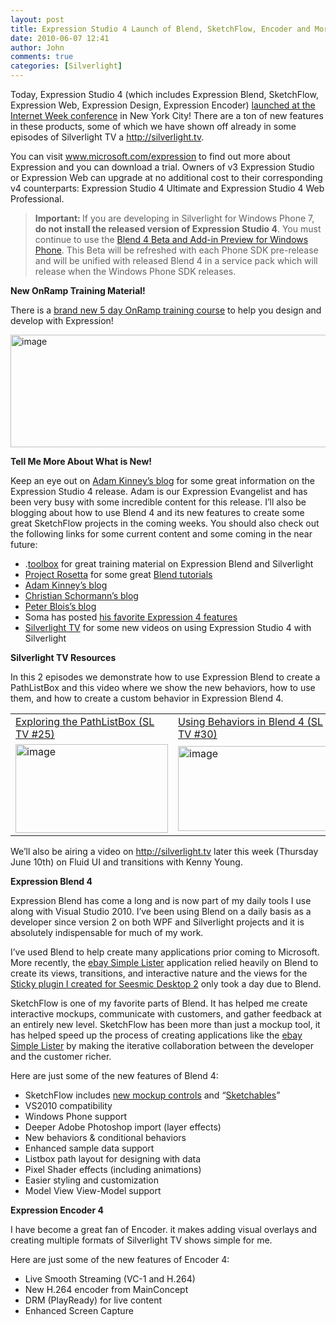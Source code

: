 ```yaml
---
layout: post
title: Expression Studio 4 Launch of Blend, SketchFlow, Encoder and More!
date: 2010-06-07 12:41
author: John
comments: true
categories: [Silverlight]
---
```

<p>Today, Expression Studio 4 (which includes Expression Blend, SketchFlow, Expression Web, Expression Design, Expression Encoder) <a href="http://www.internetweekny.com/events/348">launched at the Internet Week conference</a> in New York City! There are a ton of new features in these products, some of which we have shown off already in some episodes of Silverlight TV a <a href="http://silverlight.tv">http://silverlight.tv</a>. </p>  <p>You can visit <a href="http://www.microsoft.com/expression">www.microsoft.com/expression</a> to find out more about Expression and you can download a trial. Owners of v3 Expression Studio or Expression Web can upgrade at no additional cost to their corresponding v4 counterparts: Expression Studio 4 Ultimate and Expression Studio 4 Web Professional.</p>  <blockquote>   <p><strong>Important: </strong>If you are developing in Silverlight for Windows Phone 7, <strong>do not install the released version of Expression Studio 4</strong>. You must continue to use the <a href="http://blogs.msdn.com/b/expression/archive/2010/03/15/expression-blend-4-beta-and-information-on-windows-phone-development.aspx">Blend 4 Beta and Add-in Preview for Windows Phone</a>. This Beta will be refreshed with each Phone SDK pre-release and will be unified with released Blend 4 in a service pack which will release when the Windows Phone SDK releases.</p> </blockquote>  <p><strong>New OnRamp Training Material!</strong></p>  <p>There is a <a href="http://jpapa.me/9xwCoi">brand new 5 day OnRamp training course</a> to help you design and develop with Expression!</p>  <p><a href="http://jpapa.me/9xwCoi"><img style="border-right-width: 0px; display: block; float: none; border-top-width: 0px; border-bottom-width: 0px; margin-left: auto; border-left-width: 0px; margin-right: auto" title="image" border="0" alt="image" src="/wp-content/uploads/files/media/image/WindowsLiveWriter/ExpressionStudio4LaunchwithBlendSketchfl_7904/image_3.png" width="585" height="180" /></a></p>  <p><strong>Tell Me More About What is New!</strong></p>  <p>Keep an eye out on <a href="http://adamkinney.wordpress.com/">Adam Kinney’s blog</a> for some great information on the Expression Studio 4 release. Adam is our Expression Evangelist and has been very busy with some incredible content for this release. I’ll also be blogging about how to use Blend 4 and its new features to create some great SketchFlow projects in the coming weeks. You should also check out the following links for some current content and some coming in the near future:</p>  <ul>   <li>.<a href="http://www.microsoft.com/design/toolbox/">toolbox</a> for great training material on Expression Blend and Silverlight </li>    <li><a href="http://visitmix.com/labs/rosetta">Project Rosetta</a> for some great <a href="http://visitmix.com/labs/rosetta/EyesOfBlend/">Blend tutorials</a> </li>    <li><a href="http://go2.wordpress.com/?id=725X1342&amp;site=adamkinney.wordpress.com&amp;url=http%3A%2F%2Fadamkinney.com%2F&amp;sref=http%3A%2F%2Fadamkinney.wordpress.com%2Fsilverlight%2F">Adam Kinney’s blog</a> </li>    <li><a href="http://go2.wordpress.com/?id=725X1342&amp;site=adamkinney.wordpress.com&amp;url=http%3A%2F%2Felectricbeach.org%2F&amp;sref=http%3A%2F%2Fadamkinney.wordpress.com%2Fsilverlight%2F">Christian Schormann’s blog</a> </li>    <li><a href="http://go2.wordpress.com/?id=725X1342&amp;site=adamkinney.wordpress.com&amp;url=http%3A%2F%2Fblois.us%2Fblog%2F&amp;sref=http%3A%2F%2Fadamkinney.wordpress.com%2Fsilverlight%2F">Peter Blois’s blog</a> </li>    <li>Soma has posted <a href="http://blogs.msdn.com/b/somasegar/archive/2010/06/07/my-favorite-expression-4-features.aspx">his favorite Expression 4 features</a></li>    <li><a href="http://silverlight.tv">Silverlight TV</a> for some new videos on using Expression Studio 4 with Silverlight </li> </ul>  <p><strong>Silverlight TV Resources</strong></p>  <p>In this 2 episodes we demonstrate how to use Expression Blend to create a PathListBox and this video where we show the new behaviors, how to use them, and how to create a custom behavior in Expression Blend 4. </p>  <table><tbody>     <tr>       <td><a title="Silverlight TV 25- No More Boxes! Exploring the PathListBox" href="http://jpapa.me/b0hj0y25">Exploring the PathListBox (SL TV #25)</a></td>        <td><a href="http://jpapa.me/cNRMqX30">Using Behaviors in Blend 4 (SL TV #30)</a> </td>     </tr>      <tr>       <td><a href="http://jpapa.me/b0hj0y25"><img title="image" border="0" alt="image" src="/wp-content/uploads/files/media/image/WindowsLiveWriter/ExpressionStudio4LaunchonJune7th_AB43/image_5.png" width="244" height="142" /></a></td>        <td><a href="http://jpapa.me/cNRMqX30"><img title="image" border="0" alt="image" src="/wp-content/uploads/files/media/image/WindowsLiveWriter/ExpressionStudio4LaunchonJune7th_AB43/image_6.png" width="244" height="136" /></a></td>     </tr>   </tbody></table>  <p>We’ll also be airing a video on <a href="http://silverlight.tv">http://silverlight.tv</a> later this week (Thursday June 10th) on Fluid UI and transitions with Kenny Young.</p>  <p><strong>Expression Blend 4 </strong></p>  <p>Expression Blend has come a long and is now part of my daily tools I use along with Visual Studio 2010. I’ve been using Blend on a daily basis as a developer since version 2 on both WPF and Silverlight projects and it is absolutely indispensable for much of my work. </p>  <p>I’ve used Blend to help create many applications prior coming to Microsoft. More recently, the <a href="http://jpapa.me/9QaesR">ebay Simple Lister</a> application relied heavily on Blend to create its views, transitions, and interactive nature and the views for the <a href="http://bit.ly/cXQ8yq">Sticky plugin I created for Seesmic Desktop 2</a> only took a day due to Blend.</p>  <p>SketchFlow is one of my favorite parts of Blend. It has helped me create interactive mockups, communicate with customers, and gather feedback at an entirely new level. SketchFlow has been more than just a mockup tool, it has helped speed up the process of creating applications like the <a href="http://jpapa.me/9QaesR">ebay Simple Lister</a> by making the iterative collaboration between the developer and the customer richer. </p>  <p>Here are just some of the new features of Blend 4:</p>  <ul>   <li>SketchFlow includes <a href="http://jpapa.me/ayEGtw">new mockup controls</a> and “<a href="http://jpapa.me/bK6qoe">Sketchables</a>” </li>    <li>VS2010 compatibility </li>    <li>Windows Phone support </li>    <li>Deeper Adobe Photoshop import (layer effects) </li>    <li>New behaviors &amp; conditional behaviors </li>    <li>Enhanced sample data support </li>    <li>Listbox path layout for designing with data </li>    <li>Pixel Shader effects (including animations) </li>    <li>Easier styling and customization </li>    <li>Model View View-Model support </li> </ul>  <p><strong>Expression Encoder 4</strong></p>  <p>I have become a great fan of Encoder. it makes adding visual overlays and creating multiple formats of Silverlight TV shows simple for me.</p>  <p>Here are just some of the new features of Encoder 4:</p>  <ul>   <li>Live Smooth Streaming (VC-1 and H.264) </li>    <li>New H.264 encoder from MainConcept </li>    <li>DRM (PlayReady) for live content </li>    <li>Enhanced Screen Capture </li> </ul>

